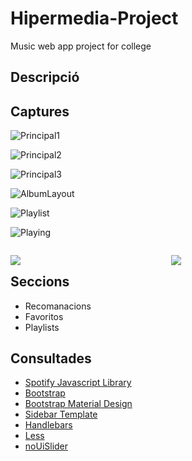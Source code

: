 # Hipermedia-Project
Music web app project for college

## Descripció

## Captures


![Principal1](https://i.gyazo.com/3d20e2f6195d99794cefe0c6374b41da.jpg)

![Principal2](https://i.gyazo.com/3dd004f4e80554baf0e9c99ba3ab75fa.jpg)

![Principal3](https://i.gyazo.com/a740c022feda49bc8e6bacfe41892337.png)

![AlbumLayout](https://i.gyazo.com/13631ac4b8d33019105dcf3b4f46c6ed.png)

![Playlist](https://i.gyazo.com/f48be2bec8aca0e0851cd8fe16ca4e92.png)

![Playing](https://i.gyazo.com/d1b8c3bbcdccffa475ed62f05201cc03.png)

<p style="float: left; width: 49%">
  <img src="https://i.gyazo.com/c511aa5c9285b7c0abf1ba0dc29eb7e4.png"/>
</p>
<p style="float: left; width: 2%">
</p>
<p style="float: left; width: 49%">
  <img src="https://i.gyazo.com/e5708d34235fd953c69c1b1f04a75207.png"/>
</p>

## Seccions

* Recomanacions
* Favoritos
* Playlists


## Consultades

* [Spotify Javascript Library](https://github.com/JMPerez/spotify-web-api-js)
* [Bootstrap](http://getbootstrap.com/)
* [Bootstrap Material Design](http://fezvrasta.github.io/bootstrap-material-design/)
* [Sidebar Template](http://startbootstrap.com/template-overviews/simple-sidebar/)
* [Handlebars](http://handlebarsjs.com/)
* [Less](http://lesscss.org/)
* [noUiSlider](http://refreshless.com/nouislider/)
